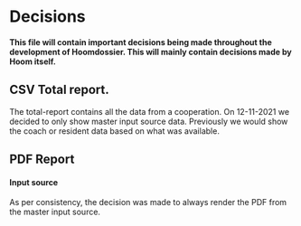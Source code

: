 # Decisions
#### This file will contain important decisions being made throughout the development of Hoomdossier. This will mainly contain decisions made by Hoom itself. 

## CSV Total report.
The total-report contains all the data from a cooperation. On 12-11-2021 we decided to only show master input source data. Previously we would show the coach or resident data based on what was available.

## PDF Report

#### Input source
As per consistency, the decision was made to always render the PDF from the master
input source.